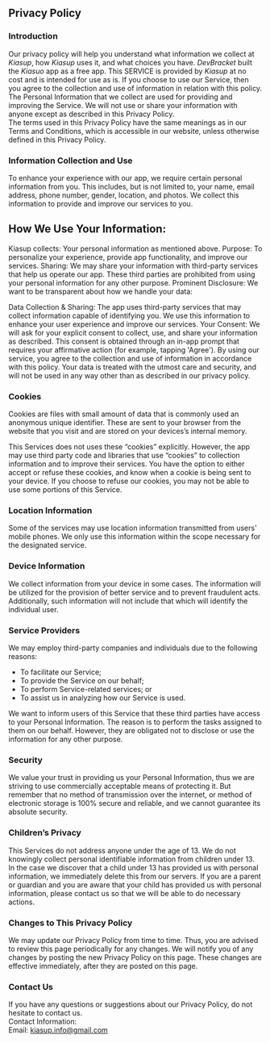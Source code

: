 Privacy Policy  
----------------

### Introduction  
Our privacy policy will help you understand what information we collect at *Kiasup*, how *Kiasup* uses it, and what choices you have.
*DevBracket* built the *Kiasuo* app as a free app. This SERVICE is provided by *Kiasup* at no cost and is intended for use as is.
If you choose to use our Service, then you agree to the collection and use of information in  relation with this policy. The Personal Information that we collect are used for providing and improving the Service. We will not use or share your information with anyone except as described in this Privacy Policy.  
The terms used in this Privacy Policy have the same meanings as in our Terms and Conditions, which is accessible in our website, unless otherwise  defined in this Privacy Policy.

### Information Collection and Use  

To enhance your experience with our app, we require certain personal information from you. This includes, but is not limited to, your name, email address, phone number, gender, location, and photos. We collect this information to provide and improve our services to you.

## How We Use Your Information:

Kiasup collects: Your personal information as mentioned above.
Purpose: To personalize your experience, provide app functionality, and improve our services.
Sharing: We may share your information with third-party services that help us operate our app. These third parties are prohibited from using your personal information for any other purpose.
Prominent Disclosure:
We want to be transparent about how we handle your data:

Data Collection & Sharing: The app uses third-party services that may collect information capable of identifying you. We use this information to enhance your user experience and improve our services.
Your Consent: We will ask for your explicit consent to collect, use, and share your information as described. This consent is obtained through an in-app prompt that requires your affirmative action (for example, tapping 'Agree').
By using our service, you agree to the collection and use of information in accordance with this policy. Your data is treated with the utmost care and security, and will not be used in any way other than as described in our privacy policy.

### Cookies  
Cookies are files with small amount of data that is commonly used an anonymous unique identifier. These are sent to your browser from the website that you visit and are stored on your devices’s internal memory.  

This Services does not uses these “cookies” explicitly. However, the app may use third party code and libraries that use “cookies” to collection information and to improve their services. You have the option  to either accept or refuse these cookies, and know when a cookie is being sent to your device. If you choose to refuse our cookies, you may not be able to use some portions of this Service.  

### Location Information  
Some of the services may use location information transmitted from users' mobile phones. We only use this information within the scope necessary for the designated service.  

### Device Information  
We collect information from your device in some cases. The information will be utilized for the provision of better service and to prevent fraudulent acts. Additionally, such information will not include that which will identify the individual user.  

### Service Providers  
We may employ third-party companies and individuals due to the following reasons:  
* To facilitate our Service;
* To provide the Service on our behalf;
* To perform Service-related services; or
* To assist us in analyzing how our Service is used.  

We want to inform users of this Service that these third parties have access to your Personal Information. The reason is to perform the tasks assigned to them on our behalf. However, they are obligated not to disclose or use the information for any other purpose.  

### Security  
We value your trust in providing us your Personal Information, thus we are striving to use commercially acceptable means of protecting it. But remember that no method of transmission over  the internet, or method of electronic storage is 100% secure and reliable, and we cannot guarantee its absolute security.  

### Children’s Privacy  
This Services do not address anyone under the age of 13. We do not knowingly collect personal identifiable information from children under 13. In the case we discover that a child under 13 has provided us with personal information, we immediately delete this from our servers. If you  are  a  parent  or  guardian and you are aware that your child has provided us with personal information, please contact us so that we will be able to do necessary actions.  

### Changes to This Privacy Policy  
We may update our Privacy Policy from time to time. Thus, you are advised to review this page periodically for any changes. We will notify you of any changes by posting the new Privacy Policy on this page. These changes are effective immediately, after they are posted on this page.  

### Contact Us  
If you have any questions or suggestions about our Privacy Policy, do not hesitate to contact us.  
Contact Information:  
Email: kiasup.info@gmail.com  
